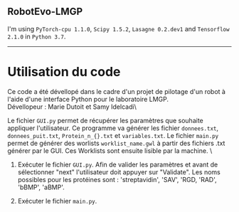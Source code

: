 ## RobotEvo-LMGP

I'm using `PyTorch-cpu 1.1.0`, `Scipy 1.5.2`, `Lasagne 0.2.dev1` and `Tensorflow 2.1.0` in `Python 3.7`.

---
# Utilisation du code
Ce code a été dévellopé dans le cadre d'un projet de pilotage d'un robot à l'aide d'une interface Python pour le laboratoire LMGP.\
Dévellopeur : Marie Dutoit et Samy Idelcadi\

Le fichier `GUI.py` permet de récupérer les paramètres que souhaite appliquer l'utilisateur. Ce programme va générer les fichier `donnees.txt`, `donnees_puit.txt`, `Protein_n_{}.txt` et `variables.txt`. Le fichier `main.py` permet de générer des worlists `worklist_name.gwl` à partir des fichiers .txt générer par le GUI. Ces Worklists sont ensuite lisible par la machine. 
\
1. Exécuter le fichier `GUI.py`. Afin de valider les paramètres et avant de sélectionner "next" l'utilisateur doit appuyer sur "Validate". Les noms possibles pour les protéines sont : 'streptavidin', 'SAV', 'RGD, 'RAD', 'bBMP', 'aBMP'.

2. Exécuter le fichier `main.py`. 
